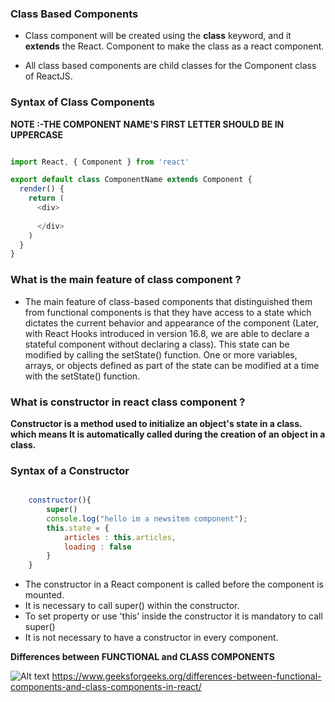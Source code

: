 ### Class Based Components

- Class component will be created using the **class** keyword, and it **extends** the React. Component to make the class as a react component.

-  All class based components are child classes for the Component class of ReactJS. 

### Syntax of Class Components

**NOTE :-THE COMPONENT NAME'S FIRST LETTER SHOULD BE IN UPPERCASE**
```Javascript

import React, { Component } from 'react'

export default class ComponentName extends Component {
  render() {
    return (
      <div>
        
      </div>
    )
  }
}

```
### What is the main feature of class component ?

- The main feature of class-based components that distinguished them from functional components is that they have access to a state which dictates the current behavior and appearance of the component (Later, with React Hooks introduced in version 16.8, we are able to declare a stateful component without declaring a class). This state can be modified by calling the setState() function. One or more variables, arrays, or objects defined as part of the state can be modified at a time with the setState() function.

### What is constructor in react class component ?

**Constructor is a method used to initialize an object's state in a class.**
**which means It is automatically called during the creation of an object in a class.** 

### Syntax of a Constructor

```Javascript

    constructor(){
        super()
        console.log("hello im a newsitem component");
        this.state = {
            articles : this.articles,
            loading : false
        }
    }

```
-  The constructor in a React component is called before the component is mounted.
-  It is necessary to call super() within the constructor.
-  To set property or use 'this' inside the constructor it is mandatory to call super()
-  It is not necessary to have a constructor in every component.


**Differences between FUNCTIONAL and CLASS COMPONENTS**

![Alt text](../My-React-JS-practice/my-react-app/src/images/function%20vs%20class%20base%20components.png)
https://www.geeksforgeeks.org/differences-between-functional-components-and-class-components-in-react/